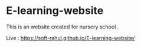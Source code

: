 # E-learning-website
 This is an website created for nursery school .
 
 Live : https://soft-rahul.github.io/E-learning-website/
